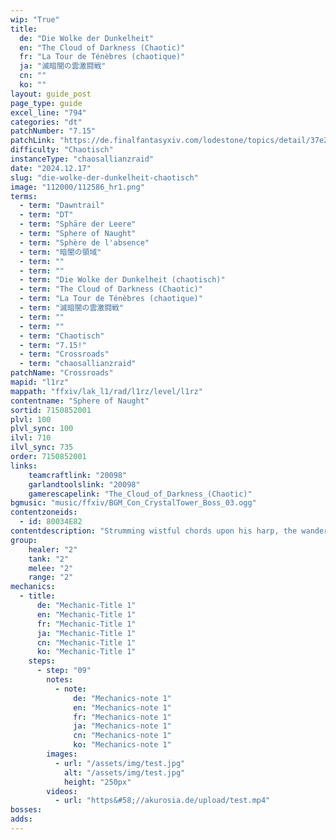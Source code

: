 ```yaml
---
wip: "True"
title:
  de: "Die Wolke der Dunkelheit"
  en: "The Cloud of Darkness (Chaotic)"
  fr: "La Tour de Ténèbres (chaotique)"
  ja: "滅暗闇の雲激闘戦"
  cn: ""
  ko: ""
layout: guide_post
page_type: guide
excel_line: "794"
categories: "dt"
patchNumber: "7.15"
patchLink: "https://de.finalfantasyxiv.com/lodestone/topics/detail/37e25f5d121ecbff5c358bdb1220875614d3d8ca"
difficulty: "Chaotisch"
instanceType: "chaosallianzraid"
date: "2024.12.17"
slug: "die-wolke-der-dunkelheit-chaotisch"
image: "112000/112586_hr1.png"
terms:
  - term: "Dawntrail"
  - term: "DT"
  - term: "Sphäre der Leere"
  - term: "Sphere of Naught"
  - term: "Sphère de l'absence"
  - term: "暗闇の領域"
  - term: ""
  - term: ""
  - term: "Die Wolke der Dunkelheit (chaotisch)"
  - term: "The Cloud of Darkness (Chaotic)"
  - term: "La Tour de Ténèbres (chaotique)"
  - term: "滅暗闇の雲激闘戦"
  - term: ""
  - term: ""
  - term: "Chaotisch"
  - term: "7.15!"
  - term: "Crossroads"
  - term: "chaosallianzraid"
patchName: "Crossroads"
mapid: "l1rz"
mappath: "ffxiv/lak_l1/rad/l1rz/level/l1rz"
contentname: "Sphere of Naught"
sortid: 7150852001
plvl: 100
plvl_sync: 100
ilvl: 710
ilvl_sync: 735
order: 7150852001
links:
    teamcraftlink: "20098"
    garlandtoolslink: "20098"
    gamerescapelink: "The_Cloud_of_Darkness_(Chaotic)"
bgmusic: "music/ffxiv/BGM_Con_CrystalTower_Boss_03.ogg"
contentzoneids:
  - id: 80034E82
contentdescription: "Strumming wistful chords upon his harp, the wandering minstrel sings a ballad of a dread voidsent queen who sought to engulf all in Darkness as part of an unholy pact with Emperor Xande. Thanks to your comrades' valiant sacrifice, you succeeded in vanquishing the being in her Lightless domain...but what might have happened had there been none at your side in whom flowed the royal blood of Allag? Could you have withstood the might of a further empowered Cloud of Darkness? Such possibilities play on your mind as the minstrel's evocative verse brings his wild imaginings to vivid life..."
group:
    healer: "2"
    tank: "2"
    melee: "2"
    range: "2"
mechanics:
  - title:
      de: "Mechanic-Title 1"
      en: "Mechanic-Title 1"
      fr: "Mechanic-Title 1"
      ja: "Mechanic-Title 1"
      cn: "Mechanic-Title 1"
      ko: "Mechanic-Title 1"
    steps:
      - step: "09"
        notes:
          - note:
              de: "Mechanics-note 1"
              en: "Mechanics-note 1"
              fr: "Mechanics-note 1"
              ja: "Mechanics-note 1"
              cn: "Mechanics-note 1"
              ko: "Mechanics-note 1"
        images:
          - url: "/assets/img/test.jpg"
            alt: "/assets/img/test.jpg"
            height: "250px"
        videos:
          - url: "https&#58;//akurosia.de/upload/test.mp4"
bosses:
adds:
---
```

